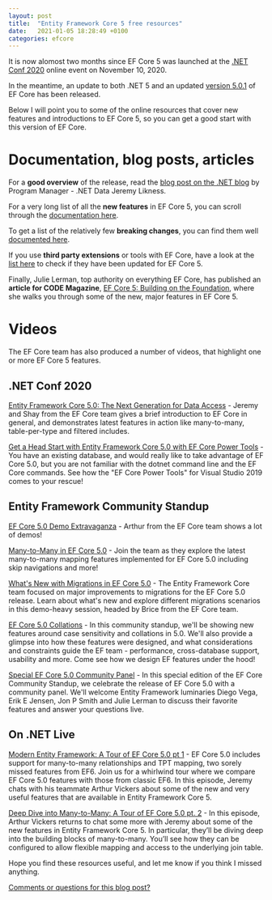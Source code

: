 ```yaml
---
layout: post
title:  "Entity Framework Core 5 free resources"
date:   2021-01-05 18:28:49 +0100
categories: efcore
---
```


It is now alomost two months since EF Core 5 was launched at the [.NET Conf 2020](https://www.dotnetconf.net/) online event on November 10, 2020.

In the meantime, an update to both .NET 5 and an updated [version 5.0.1](https://www.nuget.org/packages/Microsoft.EntityFrameworkCore.SqlServer/) of EF Core has been released.

Below I will point you to some of the online resources that cover new features and introductions to EF Core 5, so you can get a good start with this version of EF Core.

# Documentation, blog posts, articles

For a **good overview** of the release, read the [blog post on the .NET blog](https://devblogs.microsoft.com/dotnet/announcing-the-release-of-ef-core-5-0/) by Program Manager - .NET Data Jeremy Likness.

For a very long list of all the **new features** in EF Core 5, you can scroll through the [documentation here](https://docs.microsoft.com/ef/core/what-is-new/ef-core-5.0/whatsnew?WT.mc_id=DT-MVP-4025156).

To get a list of the relatively few **breaking changes**, you can find them well [documented here](https://docs.microsoft.com/ef/core/what-is-new/ef-core-5.0/breaking-changes?WT.mc_id=DT-MVP-4025156).

If you use **third party extensions** or tools with EF Core, have a look at the [list here](https://docs.microsoft.com/ef/core/extensions?WT.mc_id=DT-MVP-4025156) to check if they have been updated for EF Core 5.

Finally, Julie Lerman, top authority on everything EF Core, has published an **article for CODE Magazine**, [EF Core 5: Building on the Foundation](https://www.codemag.com/Article/2010042/EF-Core-5-Building-on-the-Foundation), where she walks you through some of the new, major features in EF Core 5. 

# Videos

The EF Core team has also produced a number of videos, that highlight one or more EF Core 5 features.

## .NET Conf 2020

[Entity Framework Core 5.0: The Next Generation for Data Access](https://youtu.be/BIImyq8qaD4) - Jeremy and Shay from the EF Core team gives a brief introduction to EF Core in general, and demonstrates latest features in action like many-to-many, table-per-type and filtered includes.

[Get a Head Start with Entity Framework Core 5.0 with EF Core Power Tools](https://youtu.be/uph-AGyOd8c) - You have an existing database, and would really like to take advantage of EF Core 5.0, but you are not familiar with the dotnet command line and the EF Core commands. See how the "EF Core Power Tools" for Visual Studio 2019 comes to your rescue!

## Entity Framework Community Standup

[EF Core 5.0 Demo Extravaganza](https://youtu.be/5Oow3LlFjTQ) - Arthur from the EF Core team shows a lot of demos!

[Many-to-Many in EF Core 5.0](https://youtu.be/W1sxepfIMRM) - Join the team as they explore the latest many-to-many mapping features implemented for EF Core 5.0 including skip navigations and more!

[What's New with Migrations in EF Core 5.0](https://youtu.be/mSsGERmrhnE) - The Entity Framework Core team focused on major improvements to migrations for the EF Core 5.0 release. Learn about what's new and explore different migrations scenarios in this demo-heavy session, headed by Brice from the EF Core team.

[EF Core 5.0 Collations](https://youtu.be/OgMhLVa_VfA) - In this community standup, we'll be showing new features around case sensitivity and collations in 5.0. We'll also provide a glimpse into how these features were designed, and what considerations and constraints guide the EF team - performance, cross-database support, usability and more. Come see how we design EF features under the hood!

[Special EF Core 5.0 Community Panel](https://youtu.be/AkqRn2vr1lc) - In this special edition of the EF Core Community Standup, we celebrate the release of EF Core 5.0 with a community panel. We'll welcome Entity Framework luminaries Diego Vega, Erik E Jensen, Jon P Smith and Julie Lerman to discuss their favorite features and answer your questions live.

## On .NET Live

[Modern Entity Framework: A Tour of EF Core 5.0 pt 1](https://youtu.be/p0UJdoBj-Lc) - EF Core 5.0 includes support for many-to-many relationships and TPT mapping, two sorely missed features from EF6. Join us for a whirlwind tour where we compare EF Core 5.0 features with those from classic EF6. In this episode, Jeremy chats with his teammate Arthur Vickers about some of the new and very useful features that are available in Entity Framework Core 5.

[Deep Dive into Many-to-Many: A Tour of EF Core 5.0 pt. 2](https://youtu.be/b2klBzcALJc) - In this episode, Arthur Vickers returns to chat some more with Jeremy about some of the new  features in Entity Framework Core 5. In particular, they’ll be diving deep into the building blocks of many-to-many. You’ll see how they can be configured to allow flexible mapping and access to the underlying join table.

Hope you find these resources useful, and let me know if you think I missed anything.

[Comments or questions for this blog post?](https://github.com/ErikEJ/erikej.github.io/issues/24)
